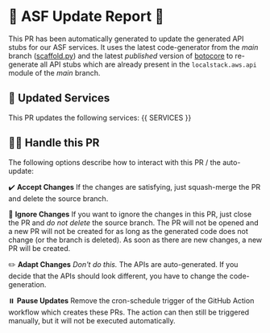 # 🚀 ASF Update Report 🚀
This PR has been automatically generated to update the generated API stubs for our ASF services.
It uses the latest code-generator from the _main_ branch ([scaffold.py](https://github.com/localstack/localstack/blob/main/localstack/aws/scaffold.py)) and the latest _published_ version of [botocore](https://github.com/boto/botocore) to re-generate all API stubs which are already present in the `localstack.aws.api` module of the _main_ branch.

## 🔄 Updated Services
This PR updates the following services:
{{ SERVICES }}

## 👷🏽 Handle this PR
The following options describe how to interact with this PR / the auto-update:

✔️ **Accept Changes**
If the changes are satisfying, just squash-merge the PR and delete the source branch.

🚫 **Ignore Changes**
If you want to ignore the changes in this PR, just close the PR and *do not delete* the source branch. The PR will not be opened and a new PR will not be created for as long as the generated code does not change (or the branch is deleted). As soon as there are new changes, a new PR will be created.

✏️ **Adapt Changes**
*Don't do this.* The APIs are auto-generated. If you decide that the APIs should look different, you have to change the code-generation.

⏸️ **Pause Updates**
Remove the cron-schedule trigger of the GitHub Action workflow which creates these PRs. The action can then still be triggered manually, but it will not be executed automatically.

